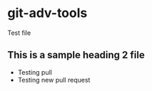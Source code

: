 # git-adv-tools
Test file

## This is a sample heading 2 file    
- Testing pull
- Testing new pull request
